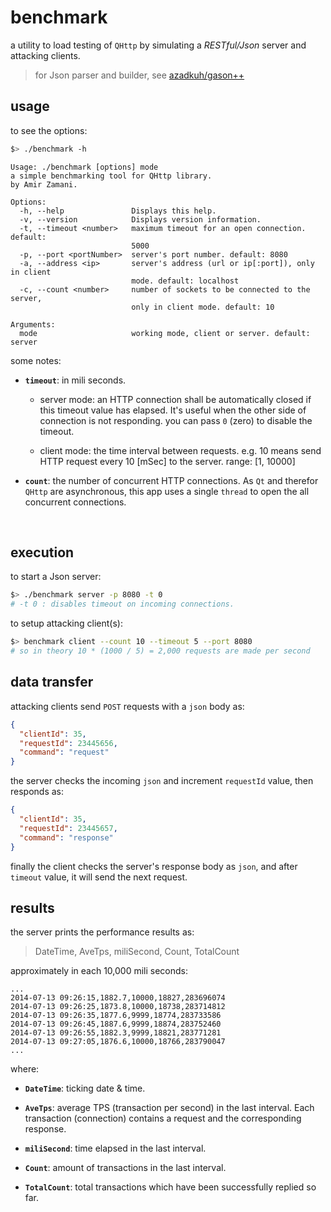 # benchmark

a utility to load testing of `QHttp` by simulating a *RESTful/Json* server and attacking clients.

> for Json parser and builder, see [azadkuh/gason++](https://github.com/azadkuh/gason--)



## usage
to see the options:
```bash
$> ./benchmark -h
```

```text
Usage: ./benchmark [options] mode
a simple benchmarking tool for QHttp library.
by Amir Zamani.

Options:
  -h, --help               Displays this help.
  -v, --version            Displays version information.
  -t, --timeout <number>   maximum timeout for an open connection. default:
                           5000
  -p, --port <portNumber>  server's port number. default: 8080
  -a, --address <ip>       server's address (url or ip[:port]), only in client
                           mode. default: localhost
  -c, --count <number>     number of sockets to be connected to the server,
                           only in client mode. default: 10

Arguments:
  mode                     working mode, client or server. default: server
```


some notes:

* **`timeout`**: in mili seconds.
    * server mode:
    an HTTP connection shall be automatically closed if this timeout value has elapsed. It's useful when the other side of connection is not responding.
you can pass `0` (zero) to disable the timeout.
    
    * client mode:
    the time interval between requests. e.g. 10 means send HTTP request every 10 [mSec] to the server. range: [1, 10000]

* **`count`**:
the number of concurrent HTTP connections.
As `Qt` and therefor `QHttp` are asynchronous, this app uses a single `thread` to open the all concurrent connections.


<br/>

## execution
to start a Json server:
```bash
$> ./benchmark server -p 8080 -t 0
# -t 0 : disables timeout on incoming connections.
```

to setup attacking client(s):
```bash
$> benchmark client --count 10 --timeout 5 --port 8080
# so in theory 10 * (1000 / 5) = 2,000 requests are made per second
```


## data transfer
attacking clients send `POST` requests with a `json` body as:
```json
{
  "clientId": 35,
  "requestId": 23445656,
  "command": "request"
}
```

the server checks the incoming `json` and increment `requestId` value, then responds as:
```json
{
  "clientId": 35,
  "requestId": 23445657,
  "command": "response"
}
```

finally the client checks the server's response body as `json`, and after `timeout` value, it will send the next request. 


## results
the server prints the performance results as:
>DateTime, AveTps, miliSecond, Count, TotalCount

approximately in each 10,000 mili seconds:
```text
...
2014-07-13 09:26:15,1882.7,10000,18827,283696074
2014-07-13 09:26:25,1873.8,10000,18738,283714812
2014-07-13 09:26:35,1877.6,9999,18774,283733586
2014-07-13 09:26:45,1887.6,9999,18874,283752460
2014-07-13 09:26:55,1882.3,9999,18821,283771281
2014-07-13 09:27:05,1876.6,10000,18766,283790047
...
```

where:

* **`DateTime`**: ticking date & time.

* **`AveTps`**: average TPS (transaction per second) in the last interval. Each transaction (connection) contains a request and the corresponding response.

* **`miliSecond`**: time elapsed in the last interval.

* **`Count`**: amount of transactions in the last interval.

* **`TotalCount`**: total transactions which have been successfully replied so far.
